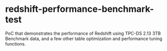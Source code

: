 # redshift-performance-benchmark-test
PoC that demonstrates the performance of Redshift using TPC-DS 2.13 3TB Benchmark data, and a few other table optimization and performance tuning functions.
